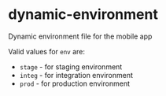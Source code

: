 # dynamic-environment
Dynamic environment file for the mobile app

Valid values for `env` are:
* `stage` - for staging environment
* `integ` - for integration environment
* `prod` - for production environment
